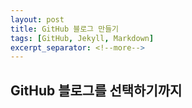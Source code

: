 ```yaml
---
layout: post
title: GitHub 블로그 만들기
tags: [GitHub, Jekyll, Markdown]
excerpt_separator: <!--more-->
---
```


## GitHub 블로그를 선택하기까지